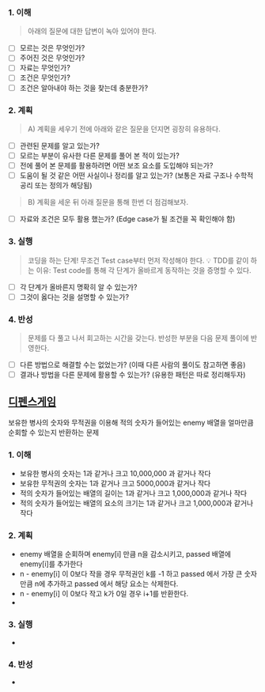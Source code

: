 ### 1. 이해
> 아래의 질문에 대한 답변이 녹아 있어야 한다.

- [ ] 모르는 것은 무엇인가?
- [ ] 주어진 것은 무엇인가?
- [ ] 자료는 무엇인가?
- [ ] 조건은 무엇인가?
- [ ] 조건은 알아내야 하는 것을 찾는데 충분한가?

### 2. 계획
> A) 계획을 세우기 전에 아래와 같은 질문을 던지면 굉장히 유용하다.

- [ ] 관련된 문제를 알고 있는가?
- [ ] 모르는 부분이 유사한 다른 문제를 풀어 본 적이 있는가?
- [ ] 전에 풀어 본 문제를 활용하려면 어떤 보조 요소를 도입해야 되는가?
- [ ] 도움이 될 것 같은 어떤 사실이나 정리를 알고 있는가? (보통은 자료 구조나 수학적 공리 또는 정의가 해당됨)

> B) 계획을 세운 뒤 아래 질문을 통해 한번 더 점검해보자.

- [ ] 자료와 조건은 모두 활용 했는가? (Edge case가 될 조건을 꼭 확인해야 함)

### 3. 실행
> 코딩을 하는 단계! 무조건 Test case부터 먼저 작성해야 한다.
💡 TDD를 같이 하는 이유: Test code를 통해 각 단계가 올바르게 동작하는 것을 증명할 수 있다.

- [ ] 각 단계가 올바른지 명확히 알 수 있는가?
- [ ] 그것이 옳다는 것을 설명할 수 있는가?

### 4. 반성
> 문제를 다 풀고 나서 회고하는 시간을 갖는다. 반성한 부분을 다음 문제 풀이에 반영한다.

- [ ] 다른 방법으로 해결할 수는 없었는가? (이때 다른 사람의 풀이도 참고하면 좋음)
- [ ] 결과나 방법을 다른 문제에 활용할 수 있는가? (유용한 패턴은 따로 정리해두자)

## [디펜스게임](https://school.programmers.co.kr/learn/courses/30/lessons/142085)
보유한 병사의 숫자와 무적권을 이용해 적의 숫자가 들어있는 enemy 배열을 얼마만큼 순회할 수 있는지 반환하는 문제 

### 1. 이해
- 보유한 병사의 숫자는 1과 같거나 크고 10,000,000 과 같거나 작다 
- 보유한 무적권의 숫자는 1과 같거나 크고 5000,000과 같거나 작다 
- 적의 숫자가 들어있는 배열의 길이는 1과 같거나 크고 1,000,000과 같거나 작다
- 적의 숫자가 들어있는 배열의 요소의 크기는 1과 같거나 크고 1,000,000과 같거나 작다 

### 2. 계획
- enemy 배열을 순회하며 enemy[i] 만큼 n을 감소시키고, passed 배열에 enemy[i]를 추가한다
- n - enemy[i] 이 0보다 작을 경우 무적권인 k를 -1 하고 passed 에서 가장 큰 숫자만큼 n에 추가하고 passed 에서 해당 요소는 삭제한다. 
- n - enemy[i] 이 0보다 작고 k가 0일 경우 i+1를 반환한다.
- 
### 3. 실행
- 

### 4. 반성
-
